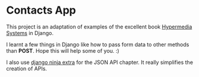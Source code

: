# Contacts App

This project is an adaptation of examples of the excellent book [Hypermedia Systems](https://hypermedia.systems/) in
Django.

I learnt a few things in Django like how to pass form data to other methods than **POST**. Hope this will help some of
you. :)

I also use [django ninja extra](https://eadwincode.github.io/django-ninja-extra/) for the JSON API chapter. It really
simplifies the creation of APIs.